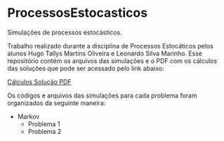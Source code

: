 # ProcessosEstocasticos
Simulações de processos estocásticos.

Trabalho realizado durante a disciplina de Processos Estocáticos pelos alunos Hugo Tallys Martins Oliveira e Leonardo Silva Marinho. Esse repositório contém os arquivos das simulações e o PDF com os cálculos das soluções que pode ser acessado pelo link abaixo:

[Cálculos Solução PDF](https://github.com/HugoT411ys/ProcessosEstocasticos/blob/master/trabalho_sim.pdf)

Os códigos e arquivos das simulações para cada problema foram organizados da seguinte maneira:

* Markov
  * Problema 1
  * Problema 2
